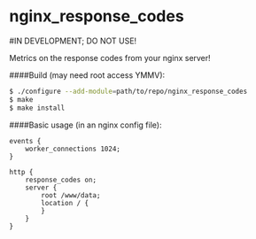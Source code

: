 nginx_response_codes
====================

#IN DEVELOPMENT; DO NOT USE!


Metrics on the response codes from your nginx server!


####Build (may need root access YMMV):
```bash
$ ./configure --add-module=path/to/repo/nginx_response_codes
$ make
$ make install
```

####Basic usage (in an nginx config file):
```nginx
events {
    worker_connections 1024;
}

http {
    response_codes on;
    server {
        root /www/data;
        location / {
        }
    }
}
```
